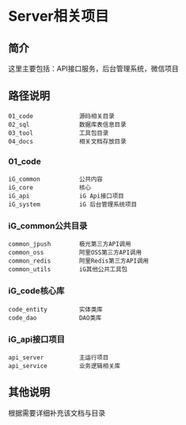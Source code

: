 # Server相关项目 #

## 简介 ##

这里主要包括：API接口服务，后台管理系统，微信项目

## 路径说明 ##

	01_code				源码相关目录
	02_sql				数据库表信息目录
	03_tool				工具包目录
	04_docs				相关文档存放目录

### 01_code ###

	iG_common			公共内容
	iG_core				核心
	iG_api				iG Api接口项目
	iG_system			iG 后台管理系统项目

### iG_common公共目录 ###

	common_jpush		极光第三方API调用
	common_oss			阿里OSS第三方API调用
	common_redis		阿里Redis第三方API调用
	common_utils		iG其他公共工具包

### iG_code核心库 ###

	code_entity			实体类库
	code_dao			DAO类库
	
### iG_api接口项目 ###

	api_server			主运行项目
	api_service			业务逻辑相关库


## 其他说明 ##

根据需要详细补充该文档与目录

